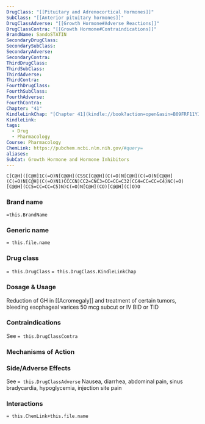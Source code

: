 ```yaml
---
DrugClass: "[[Pituitary and Adrenocortical Hormones]]"
SubClass: "[[Anterior pituitary hormones]]"
DrugClassAdverse: "[[Growth Hormone#Adverse Reactions]]"
DrugClassContra: "[[Growth Hormone#Contraindications]]"
BrandName: SandoSTATIN
SecondaryDrugClass: 
SecondarySubClass: 
SecondaryAdverse: 
SecondaryContra: 
ThirdDrugClass: 
ThirdSubClass: 
ThirdAdverse: 
ThirdContra: 
FourthDrugClass: 
FourthSubClass: 
FourthAdverse: 
FourthContra: 
Chapter: "41"
KindleLinkChap: "[Chapter 41](kindle://book?action=open&asin=B09FRF11YJ&location=23770)"
KindleLink: 
tags:
  - Drug
  - Pharmacology
Course: Pharmacology
ChemLink: https://pubchem.ncbi.nlm.nih.gov/#query=
aliases: 
SubCat: Growth Hormone and Hormone Inhibitors
---
```

```smiles
C[C@H]([C@H]1C(=O)N[C@@H](CSSC[C@@H](C(=O)N[C@H](C(=O)N[C@@H](C(=O)N[C@H](C(=O)N1)CCCCN)CC2=CNC3=CC=CC=C32)CC4=CC=CC=C4)NC(=O)[C@@H](CC5=CC=CC=C5)N)C(=O)N[C@H](CO)[C@@H](C)O)O
```

### Brand name
`=this.BrandName`

### Generic name
`= this.file.name`

### Drug class 
`= this.DrugClass`
	`= this.DrugClass.KindleLinkChap`

### Dosage & Usage
Reduction of GH in [[Acromegaly]] and treatment of certain tumors, bleeding esophageal varices
50 mcg subcut or IV BID or TID

### Contraindications
See `= this.DrugClassContra`

### Mechanisms of Action


### Side/Adverse Effects
See `= this.DrugClassAdverse`
Nausea, diarrhea, abdominal pain, sinus bradycardia, hypoglycemia, injection site pain

### Interactions

`= this.ChemLink+this.file.name`


